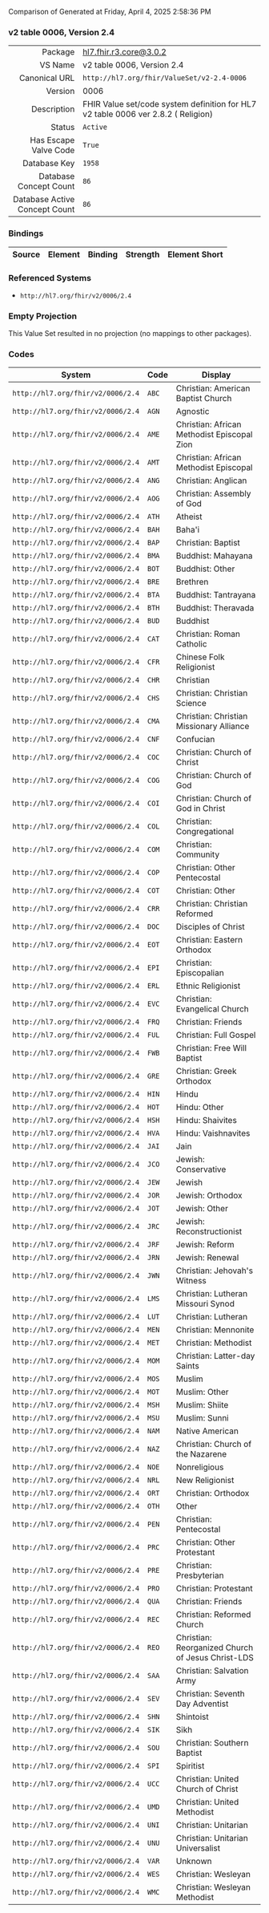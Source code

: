 Comparison of 
Generated at Friday, April 4, 2025 2:58:36 PM

### v2 table 0006, Version 2.4

|      |     |
| ---: | --- |
| Package | hl7.fhir.r3.core@3.0.2 |
| VS Name | v2 table 0006, Version 2.4 |
| Canonical URL | `http://hl7.org/fhir/ValueSet/v2-2.4-0006` |
| Version | 0006 |
| Description | FHIR Value set/code system definition for HL7 v2 table 0006 ver 2.8.2 ( Religion) |
| Status | `Active` |
| Has Escape Valve Code | `True` |
| Database Key | `1958` |
| Database Concept Count | `86` |
| Database Active Concept Count | `86` |
### Bindings

| Source | Element | Binding | Strength | Element Short |
| ------ | ------- | ------- | -------- | ------------- |

### Referenced Systems

* `http://hl7.org/fhir/v2/0006/2.4`
### Empty Projection

This Value Set resulted in no projection (no mappings to other packages).

### Codes

| System | Code | Display |
| ------ | ---- | ------- |
| `http://hl7.org/fhir/v2/0006/2.4` | `ABC` | Christian: American Baptist Church |
| `http://hl7.org/fhir/v2/0006/2.4` | `AGN` | Agnostic |
| `http://hl7.org/fhir/v2/0006/2.4` | `AME` | Christian: African Methodist Episcopal Zion |
| `http://hl7.org/fhir/v2/0006/2.4` | `AMT` | Christian: African Methodist Episcopal |
| `http://hl7.org/fhir/v2/0006/2.4` | `ANG` | Christian: Anglican |
| `http://hl7.org/fhir/v2/0006/2.4` | `AOG` | Christian: Assembly of God |
| `http://hl7.org/fhir/v2/0006/2.4` | `ATH` | Atheist |
| `http://hl7.org/fhir/v2/0006/2.4` | `BAH` | Baha'i |
| `http://hl7.org/fhir/v2/0006/2.4` | `BAP` | Christian: Baptist |
| `http://hl7.org/fhir/v2/0006/2.4` | `BMA` | Buddhist: Mahayana |
| `http://hl7.org/fhir/v2/0006/2.4` | `BOT` | Buddhist: Other |
| `http://hl7.org/fhir/v2/0006/2.4` | `BRE` | Brethren |
| `http://hl7.org/fhir/v2/0006/2.4` | `BTA` | Buddhist: Tantrayana |
| `http://hl7.org/fhir/v2/0006/2.4` | `BTH` | Buddhist: Theravada |
| `http://hl7.org/fhir/v2/0006/2.4` | `BUD` | Buddhist |
| `http://hl7.org/fhir/v2/0006/2.4` | `CAT` | Christian: Roman Catholic |
| `http://hl7.org/fhir/v2/0006/2.4` | `CFR` | Chinese Folk Religionist |
| `http://hl7.org/fhir/v2/0006/2.4` | `CHR` | Christian |
| `http://hl7.org/fhir/v2/0006/2.4` | `CHS` | Christian: Christian Science |
| `http://hl7.org/fhir/v2/0006/2.4` | `CMA` | Christian: Christian Missionary Alliance |
| `http://hl7.org/fhir/v2/0006/2.4` | `CNF` | Confucian |
| `http://hl7.org/fhir/v2/0006/2.4` | `COC` | Christian: Church of Christ |
| `http://hl7.org/fhir/v2/0006/2.4` | `COG` | Christian: Church of God |
| `http://hl7.org/fhir/v2/0006/2.4` | `COI` | Christian: Church of God in Christ |
| `http://hl7.org/fhir/v2/0006/2.4` | `COL` | Christian: Congregational |
| `http://hl7.org/fhir/v2/0006/2.4` | `COM` | Christian: Community |
| `http://hl7.org/fhir/v2/0006/2.4` | `COP` | Christian: Other Pentecostal |
| `http://hl7.org/fhir/v2/0006/2.4` | `COT` | Christian: Other |
| `http://hl7.org/fhir/v2/0006/2.4` | `CRR` | Christian: Christian Reformed |
| `http://hl7.org/fhir/v2/0006/2.4` | `DOC` | Disciples of Christ |
| `http://hl7.org/fhir/v2/0006/2.4` | `EOT` | Christian: Eastern Orthodox |
| `http://hl7.org/fhir/v2/0006/2.4` | `EPI` | Christian: Episcopalian |
| `http://hl7.org/fhir/v2/0006/2.4` | `ERL` | Ethnic Religionist |
| `http://hl7.org/fhir/v2/0006/2.4` | `EVC` | Christian: Evangelical Church |
| `http://hl7.org/fhir/v2/0006/2.4` | `FRQ` | Christian: Friends |
| `http://hl7.org/fhir/v2/0006/2.4` | `FUL` | Christian: Full Gospel |
| `http://hl7.org/fhir/v2/0006/2.4` | `FWB` | Christian: Free Will Baptist |
| `http://hl7.org/fhir/v2/0006/2.4` | `GRE` | Christian: Greek Orthodox |
| `http://hl7.org/fhir/v2/0006/2.4` | `HIN` | Hindu |
| `http://hl7.org/fhir/v2/0006/2.4` | `HOT` | Hindu: Other |
| `http://hl7.org/fhir/v2/0006/2.4` | `HSH` | Hindu: Shaivites |
| `http://hl7.org/fhir/v2/0006/2.4` | `HVA` | Hindu: Vaishnavites |
| `http://hl7.org/fhir/v2/0006/2.4` | `JAI` | Jain |
| `http://hl7.org/fhir/v2/0006/2.4` | `JCO` | Jewish: Conservative |
| `http://hl7.org/fhir/v2/0006/2.4` | `JEW` | Jewish |
| `http://hl7.org/fhir/v2/0006/2.4` | `JOR` | Jewish: Orthodox |
| `http://hl7.org/fhir/v2/0006/2.4` | `JOT` | Jewish: Other |
| `http://hl7.org/fhir/v2/0006/2.4` | `JRC` | Jewish: Reconstructionist |
| `http://hl7.org/fhir/v2/0006/2.4` | `JRF` | Jewish: Reform |
| `http://hl7.org/fhir/v2/0006/2.4` | `JRN` | Jewish: Renewal |
| `http://hl7.org/fhir/v2/0006/2.4` | `JWN` | Christian: Jehovah's Witness |
| `http://hl7.org/fhir/v2/0006/2.4` | `LMS` | Christian: Lutheran Missouri Synod |
| `http://hl7.org/fhir/v2/0006/2.4` | `LUT` | Christian: Lutheran |
| `http://hl7.org/fhir/v2/0006/2.4` | `MEN` | Christian: Mennonite |
| `http://hl7.org/fhir/v2/0006/2.4` | `MET` | Christian: Methodist |
| `http://hl7.org/fhir/v2/0006/2.4` | `MOM` | Christian: Latter-day Saints |
| `http://hl7.org/fhir/v2/0006/2.4` | `MOS` | Muslim |
| `http://hl7.org/fhir/v2/0006/2.4` | `MOT` | Muslim: Other |
| `http://hl7.org/fhir/v2/0006/2.4` | `MSH` | Muslim: Shiite |
| `http://hl7.org/fhir/v2/0006/2.4` | `MSU` | Muslim: Sunni |
| `http://hl7.org/fhir/v2/0006/2.4` | `NAM` | Native American |
| `http://hl7.org/fhir/v2/0006/2.4` | `NAZ` | Christian: Church of the Nazarene |
| `http://hl7.org/fhir/v2/0006/2.4` | `NOE` | Nonreligious |
| `http://hl7.org/fhir/v2/0006/2.4` | `NRL` | New Religionist |
| `http://hl7.org/fhir/v2/0006/2.4` | `ORT` | Christian: Orthodox |
| `http://hl7.org/fhir/v2/0006/2.4` | `OTH` | Other |
| `http://hl7.org/fhir/v2/0006/2.4` | `PEN` | Christian: Pentecostal |
| `http://hl7.org/fhir/v2/0006/2.4` | `PRC` | Christian: Other Protestant |
| `http://hl7.org/fhir/v2/0006/2.4` | `PRE` | Christian: Presbyterian |
| `http://hl7.org/fhir/v2/0006/2.4` | `PRO` | Christian: Protestant |
| `http://hl7.org/fhir/v2/0006/2.4` | `QUA` | Christian: Friends |
| `http://hl7.org/fhir/v2/0006/2.4` | `REC` | Christian: Reformed Church |
| `http://hl7.org/fhir/v2/0006/2.4` | `REO` | Christian: Reorganized Church of Jesus Christ-LDS |
| `http://hl7.org/fhir/v2/0006/2.4` | `SAA` | Christian: Salvation Army |
| `http://hl7.org/fhir/v2/0006/2.4` | `SEV` | Christian: Seventh Day Adventist |
| `http://hl7.org/fhir/v2/0006/2.4` | `SHN` | Shintoist |
| `http://hl7.org/fhir/v2/0006/2.4` | `SIK` | Sikh |
| `http://hl7.org/fhir/v2/0006/2.4` | `SOU` | Christian: Southern Baptist |
| `http://hl7.org/fhir/v2/0006/2.4` | `SPI` | Spiritist |
| `http://hl7.org/fhir/v2/0006/2.4` | `UCC` | Christian: United Church of Christ |
| `http://hl7.org/fhir/v2/0006/2.4` | `UMD` | Christian: United Methodist |
| `http://hl7.org/fhir/v2/0006/2.4` | `UNI` | Christian: Unitarian |
| `http://hl7.org/fhir/v2/0006/2.4` | `UNU` | Christian: Unitarian Universalist |
| `http://hl7.org/fhir/v2/0006/2.4` | `VAR` | Unknown |
| `http://hl7.org/fhir/v2/0006/2.4` | `WES` | Christian: Wesleyan |
| `http://hl7.org/fhir/v2/0006/2.4` | `WMC` | Christian: Wesleyan Methodist |
